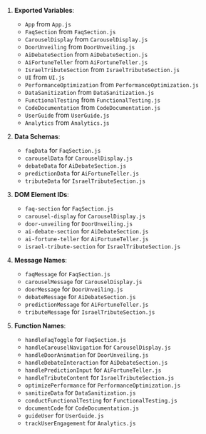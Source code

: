 1. **Exported Variables**: 
   - `App` from `App.js`
   - `FaqSection` from `FaqSection.js`
   - `CarouselDisplay` from `CarouselDisplay.js`
   - `DoorUnveiling` from `DoorUnveiling.js`
   - `AiDebateSection` from `AiDebateSection.js`
   - `AiFortuneTeller` from `AiFortuneTeller.js`
   - `IsraelTributeSection` from `IsraelTributeSection.js`
   - `UI` from `UI.js`
   - `PerformanceOptimization` from `PerformanceOptimization.js`
   - `DataSanitization` from `DataSanitization.js`
   - `FunctionalTesting` from `FunctionalTesting.js`
   - `CodeDocumentation` from `CodeDocumentation.js`
   - `UserGuide` from `UserGuide.js`
   - `Analytics` from `Analytics.js`

2. **Data Schemas**: 
   - `faqData` for `FaqSection.js`
   - `carouselData` for `CarouselDisplay.js`
   - `debateData` for `AiDebateSection.js`
   - `predictionData` for `AiFortuneTeller.js`
   - `tributeData` for `IsraelTributeSection.js`

3. **DOM Element IDs**: 
   - `faq-section` for `FaqSection.js`
   - `carousel-display` for `CarouselDisplay.js`
   - `door-unveiling` for `DoorUnveiling.js`
   - `ai-debate-section` for `AiDebateSection.js`
   - `ai-fortune-teller` for `AiFortuneTeller.js`
   - `israel-tribute-section` for `IsraelTributeSection.js`

4. **Message Names**: 
   - `faqMessage` for `FaqSection.js`
   - `carouselMessage` for `CarouselDisplay.js`
   - `doorMessage` for `DoorUnveiling.js`
   - `debateMessage` for `AiDebateSection.js`
   - `predictionMessage` for `AiFortuneTeller.js`
   - `tributeMessage` for `IsraelTributeSection.js`

5. **Function Names**: 
   - `handleFaqToggle` for `FaqSection.js`
   - `handleCarouselNavigation` for `CarouselDisplay.js`
   - `handleDoorAnimation` for `DoorUnveiling.js`
   - `handleDebateInteraction` for `AiDebateSection.js`
   - `handlePredictionInput` for `AiFortuneTeller.js`
   - `handleTributeContent` for `IsraelTributeSection.js`
   - `optimizePerformance` for `PerformanceOptimization.js`
   - `sanitizeData` for `DataSanitization.js`
   - `conductFunctionalTesting` for `FunctionalTesting.js`
   - `documentCode` for `CodeDocumentation.js`
   - `guideUser` for `UserGuide.js`
   - `trackUserEngagement` for `Analytics.js`